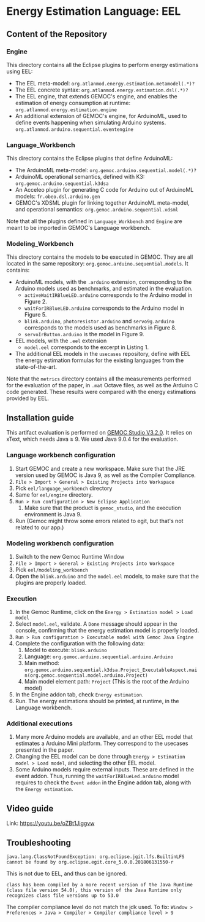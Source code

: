 # Energy Estimation Language: EEL

## Content of the Repository

### Engine

This directory contains all the Eclipse plugins to perform energy estimations using EEL:

- The EEL meta-model: `org.atlanmod.energy.estimation.metamodel(.*)?`
- The EEL concrete syntax: `org.atlanmod.energy.estimation.dsl(.*)?`
- The EEL engine, that extends GEMOC's engine, and enables the estimation of energy consumption at runtime: `org.atlanmod.energy.estimation.engine` 
- An additional extension of GEMOC's engine, for ArduinoML, used to define events happening when simulating Arduino systems. `org.atlanmod.arduino.sequential.eventengine`

### Language_Workbench

This directory contains the Eclipse plugins that define ArduinoML:

- The ArduinoML meta-model: `org.gemoc.arduino.sequential.model(.*)?`
- ArduinoML operational semantics, defined with K3: `org.gemoc.arduino.sequential.k3dsa`
- An Acceleo plugin for generating C code for Arduino out of ArduinoML models: `fr.obeo.dsl.arduino.gen`
- GEMOC's XDSML plugin for linking together ArduinoML meta-model, and operational semantics: `org.gemoc.arduino.sequential.xdsml`

Note that all the plugins defined in `Language_Workbench` and `Engine` are meant to be imported in GEMOC's Language workbench.

### Modeling_Workbench

This directory contains the models to be executed in GEMOC.
They are all located in the same repository: `org.gemoc.arduino.sequential.models`.
It contains:
- ArduinoML models, with the `.arduino` extension, corresponding to the Arduino models used as benchmarks, and estimated in the evaluation.
  - `activeWaitIRBlueLED.arduino` corresponds to the Arduino model in Figure 2.
  - `waitForIRBlueLED.arduino` corresponds to the Arduino model in Figure 5.
  - `blink.arduino`, `photoresistor.arduino` and `servo9g.arduino` corresponds to the models used as benchmarks in Figure 8.
  - `servoIrButton.arduino` is the model in Figure 9.
- EEL models, with the `.eel` extension
  - `model.eel` corresponds to the excerpt in Listing 1.
- The additional EEL models in the `usecases` repository, define with EEL the energy estimation formulas for the existing languages from the state-of-the-art.

Note that the `metrics` directory contains all the measurements performed for the evaluation of the paper, in `.mat` Octave files, as well as the Arduino C code generated.
These results were compared with the energy estimations provided by EEL.


## Installation guide

This artifact evaluation is performed on [GEMOC Studio V3.2.0](http://gemoc.org/studio_releases/eclipse_package/updatesite/2020/06/16/V3.2.0.html).
It relies on xText, which needs Java ≥ 9. We used Java 9.0.4 for the evaluation.

### Language workbench configuration

1. Start GEMOC and create a new workspace. Make sure that the JRE version used by GEMOC is Java 9, as well as the Compiler Compliance.
2. `File > Import > General > Existing Projects into Workspace`
3. Pick `eel/language_workbench` directory
4. Same for `eel/engine` directory.
5. `Run > Run configuration > New Eclipse Application`
   1. Make sure that the product is `gemoc_studio`, and the execution environment is Java 9.
6. Run (Gemoc might throw some errors related to egit, but that's not related to our app.)

### Modeling workbench configuration

1. Switch to the new Gemoc Runtime Window
2. `File > Import > General > Existing Projects into Workspace`
3. Pick `eel/modeling_workbench`
4. Open the `blink.arduino` and the `model.eel` models, to make sure that the plugins are properly loaded.

### Execution

1. In the Gemoc Runtime, click on the `Energy > Estimation model > Load model`
2. Select `model.eel`, validate. A `Done` message should appear in the console, confirming that the energy estimation model is properly loaded.
3. `Run > Run configuration > Executable model with Gemoc Java Engine`
4. Complete the configuration with the following data:
   1. Model to execute: `blink.arduino`
   2. Language: `org.gemoc.arduino.sequential.arduino.Arduino`
   3. Main method: `org.gemoc.arduino.sequential.k3dsa.Project_ExecutableAspect.main(org.gemoc.sequential.model.arduino.Project)`
   4. Main model element path: `Project` (This is the root of the Arduino model)
5. In the Engine addon tab, check `Energy estimation`.
6. Run. The energy estimations should be printed, at runtime, in the Language workbench.

### Additional executions

1. Many more Arduino models are available, and an other EEL model that estimates a Arduino Mini platform. They correspond to the usecases presented in the paper. 
2. Changing the EEL model can be done through `Energy > Estimation model > Load model`, and selecting the other EEL model.
3. Some Arduino models require external inputs. These are defined in the event addon. Thus, running the `waitForIRBlueLed.arduino` model requires to check the `Event addon` in the Engine addon tab, along with the `Energy estimation`.

## Video guide

Link: https://youtu.be/oZBt1Jiggvw

## Troubleshooting

    java.lang.ClassNotFoundException: org.eclipse.jgit.lfs.BuiltinLFS cannot be found by org.eclipse.egit.core_5.0.0.201806131550-r

This is not due to EEL, and thus can be ignored.

    class has been compiled by a more recent version of the Java Runtime (class file version 54.0), this version of the Java Runtime only recognizes class file versions up to 53.0

The compiler compliance level do not match the jdk used. To fix:
`Window > Preferences > Java > Compiler > Compiler compliance level > 9`

